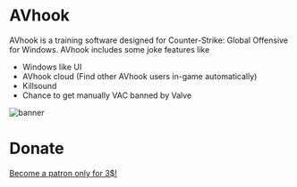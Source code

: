 # AVhook
AVhook is a training software designed for Counter-Strike: Global Offensive for Windows. AVhook includes some joke features like

* Windows like UI
* AVhook cloud (Find other AVhook users in-game automatically)
* Killsound
* Chance to get manually VAC banned by Valve


![banner](https://i.imgur.com/EO7fwNO.jpeg)

# Donate
[Become a patron only for 3$!](https://www.patreon.com/littlesoftwarestudio)
